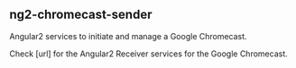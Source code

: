 ## ng2-chromecast-sender

Angular2 services to initiate and manage a Google Chromecast.

Check [url] for the Angular2 Receiver services for the Google Chromecast.